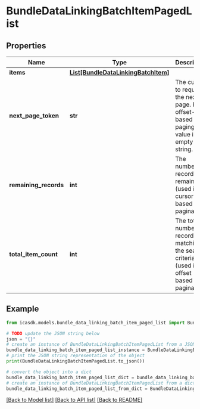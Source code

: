 # BundleDataLinkingBatchItemPagedList


## Properties

Name | Type | Description | Notes
------------ | ------------- | ------------- | -------------
**items** | [**List[BundleDataLinkingBatchItem]**](BundleDataLinkingBatchItem.md) |  | 
**next_page_token** | **str** | The cursor to request the next page. For offset-based paging the value is an empty string. | [optional] 
**remaining_records** | **int** | The number of records remaining (used in cursor based pagination) | [optional] 
**total_item_count** | **int** | The total number of records matching the search criteria (used in offset based pagination) | [optional] 

## Example

```python
from icasdk.models.bundle_data_linking_batch_item_paged_list import BundleDataLinkingBatchItemPagedList

# TODO update the JSON string below
json = "{}"
# create an instance of BundleDataLinkingBatchItemPagedList from a JSON string
bundle_data_linking_batch_item_paged_list_instance = BundleDataLinkingBatchItemPagedList.from_json(json)
# print the JSON string representation of the object
print(BundleDataLinkingBatchItemPagedList.to_json())

# convert the object into a dict
bundle_data_linking_batch_item_paged_list_dict = bundle_data_linking_batch_item_paged_list_instance.to_dict()
# create an instance of BundleDataLinkingBatchItemPagedList from a dict
bundle_data_linking_batch_item_paged_list_from_dict = BundleDataLinkingBatchItemPagedList.from_dict(bundle_data_linking_batch_item_paged_list_dict)
```
[[Back to Model list]](../README.md#documentation-for-models) [[Back to API list]](../README.md#documentation-for-api-endpoints) [[Back to README]](../README.md)


